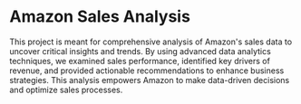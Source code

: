 # Amazon Sales Analysis

This project is meant for comprehensive analysis of Amazon's sales data to uncover critical insights and trends. By using advanced data analytics techniques, we examined sales performance, identified key drivers of revenue, and provided actionable recommendations to enhance business strategies. This analysis empowers Amazon to make data-driven decisions and optimize sales processes.
